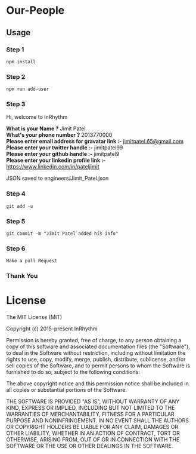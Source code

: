 # Our-People
## Usage
### Step 1
```
npm install
```
### Step 2

```
npm run add-user
```
### Step 3

Hi, welcome to InRhythm <br />

**What is your Name ?** Jimit Patel <br />
**What's your phone number ?** 2013770000<br />
**Please enter email address for gravatar link :-** jimitpatel.65@gmail.com<br />
**Please enter your twitter handle :-** jimitpatel99<br />
**Please enter your github handle :-** jimitpatel9<br />
**Please enter your linkedin profile link :-** https://www.linkedin.com/in/pateljimit<br />

JSON saved to engineers/Jimit_Patel.json<br />

### Step 4
```
git add -u
```
### Step 5
```
git commit -m "Jimit Patel added his info"
```
### Step 6
```
Make a pull Request
```

### Thank You

# License
The MIT License (MIT)

Copyright (c) 2015-present InRhythm

Permission is hereby granted, free of charge, to any person obtaining a copy of this software and associated documentation files (the "Software"), to deal in the Software without restriction, including without limitation the rights to use, copy, modify, merge, publish, distribute, sublicense, and/or sell copies of the Software, and to permit persons to whom the Software is furnished to do so, subject to the following conditions:

The above copyright notice and this permission notice shall be included in all copies or substantial portions of the Software.

THE SOFTWARE IS PROVIDED "AS IS", WITHOUT WARRANTY OF ANY KIND, EXPRESS OR IMPLIED, INCLUDING BUT NOT LIMITED TO THE WARRANTIES OF MERCHANTABILITY, FITNESS FOR A PARTICULAR PURPOSE AND NONINFRINGEMENT. IN NO EVENT SHALL THE AUTHORS OR COPYRIGHT HOLDERS BE LIABLE FOR ANY CLAIM, DAMAGES OR OTHER LIABILITY, WHETHER IN AN ACTION OF CONTRACT, TORT OR OTHERWISE, ARISING FROM, OUT OF OR IN CONNECTION WITH THE SOFTWARE OR THE USE OR OTHER DEALINGS IN THE SOFTWARE.
